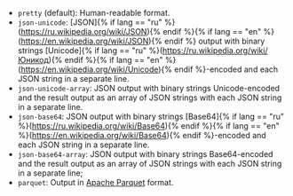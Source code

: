 * `pretty` (default): Human-readable format.
* `json-unicode`: [JSON]{% if lang == "ru" %}(https://ru.wikipedia.org/wiki/JSON){% endif %}{% if lang == "en" %}(https://en.wikipedia.org/wiki/JSON){% endif %} output with binary strings [Unicode]{% if lang == "ru" %}(https://ru.wikipedia.org/wiki/Юникод){% endif %}{% if lang == "en" %}(https://en.wikipedia.org/wiki/Unicode){% endif %}-encoded and each JSON string in a separate line.
* `json-unicode-array`: JSON output with binary strings Unicode-encoded and the result output as an array of JSON strings with each JSON string in a separate line.<li>`json-base64`: JSON output with binary strings [Base64]{% if lang == "ru" %}(https://ru.wikipedia.org/wiki/Base64){% endif %}{% if lang == "en" %}(https://en.wikipedia.org/wiki/Base64){% endif %}-encoded and each JSON string in a separate line.
* `json-base64-array`: JSON output with binary strings Base64-encoded and the result output as an array of JSON strings with each JSON string in a separate line;
* `parquet`: Output in [Apache Parquet](https://parquet.apache.org/docs/) format.